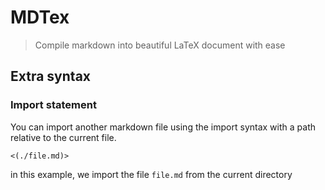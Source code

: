 # MDTex

> Compile markdown into beautiful LaTeX document with ease

## Extra syntax

### Import statement

You can import another markdown file using the import syntax with a path relative to the current file.

```
<(./file.md)>
```

in this example, we import the file `file.md` from the current directory
